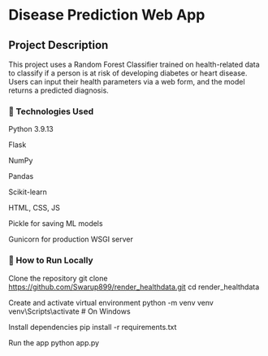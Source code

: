 # Disease Prediction Web App
## Project Description
This project uses a Random Forest Classifier trained on health-related data to classify if a person is at risk of developing diabetes or heart disease. Users can input their health parameters via a web form, and the model returns a predicted diagnosis.
### 🧠 Technologies Used

Python 3.9.13

Flask

NumPy

Pandas

Scikit-learn

HTML, CSS, JS

Pickle for saving ML models

Gunicorn for production WSGI server


### 🚀 How to Run Locally

Clone the repository
git clone https://github.com/Swarup899/render_healthdata.git
cd render_healthdata

Create and activate virtual environment
python -m venv venv
venv\Scripts\activate  # On Windows

Install dependencies
pip install -r requirements.txt

Run the app
python app.py
